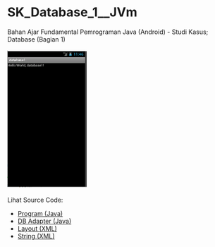 # SK_Database_1__JVm
Bahan Ajar Fundamental Pemrograman Java (Android) - Studi Kasus; Database (Bagian 1)<br><br>
<img src="https://github.com/RizkyKhapidsyah/SK_Database_1__JVm/blob/main/database1/result/001.PNG" height=310px width=180px><br><br>
Lihat Source Code:<br>
- <a href="https://github.com/RizkyKhapidsyah/SK_Database_1__JVm/blob/main/database1/src/com/wilis/database1/database1.java">Program (Java)</a><br>
- <a href="https://github.com/RizkyKhapidsyah/SK_Database_1__JVm/blob/main/database1/src/com/wilis/database1/DBAdapter.java">DB Adapter (Java)</a><br>
- <a href="https://github.com/RizkyKhapidsyah/SK_Database_1__JVm/blob/main/database1/res/layout/main.xml">Layout (XML)</a><br>
- <a href="https://github.com/RizkyKhapidsyah/SK_Database_1__JVm/blob/main/database1/res/values/strings.xml">String (XML)</a>

